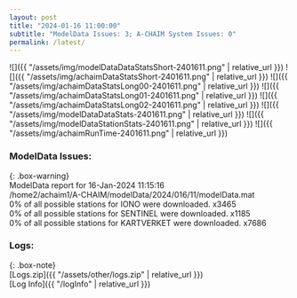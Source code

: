 ```yaml
---
layout: post
title: "2024-01-16 11:00:00"
subtitle: "ModelData Issues: 3; A-CHAIM System Issues: 0"
permalink: /latest/
---
```


![]({{ "/assets/img/modelDataDataStatsShort-2401611.png" | relative_url }})
![]({{ "/assets/img/achaimDataStatsShort-2401611.png" | relative_url }})
![]({{ "/assets/img/achaimDataStatsLong00-2401611.png" | relative_url }})
![]({{ "/assets/img/achaimDataStatsLong01-2401611.png" | relative_url }})
![]({{ "/assets/img/achaimDataStatsLong02-2401611.png" | relative_url }})
![]({{ "/assets/img/modelDataDataStats-2401611.png" | relative_url }})
![]({{ "/assets/img/modelDataStationStats-2401611.png" | relative_url }})
![]({{ "/assets/img/achaimRunTime-2401611.png" | relative_url }})


### ModelData Issues:  
  
{: .box-warning}  
 ModelData report for 16-Jan-2024 11:15:16   
 /home2/achaim1/A-CHAIM/modelData/2024/016/11/modelData.mat   
 0% of all possible stations for IONO were downloaded. x3465   
 0% of all possible stations for SENTINEL were downloaded. x1185   
 0% of all possible stations for KARTVERKET were downloaded. x7686   
  


### Logs:  
  
{: .box-note}  
[Logs.zip]({{ "/assets/other/logs.zip" | relative_url }})  
[Log Info]({{ "/logInfo" | relative_url }})  

